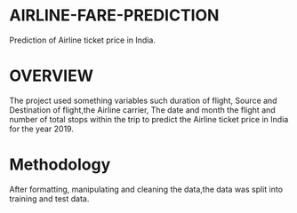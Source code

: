 # AIRLINE-FARE-PREDICTION
Prediction of Airline ticket price in India.

# OVERVIEW 
The project used something variables such duration of flight,
Source and Destination of flight,the Airline carrier,
The date and month the flight and number of total stops within 
the trip to predict the Airline ticket price in India for the year 2019.

# Methodology 
After formatting, manipulating and cleaning the data,the data was split into training and test data.
   
